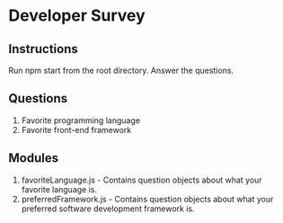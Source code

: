 # Developer Survey

## Instructions
Run npm start from the root directory. Answer the questions.

## Questions

1. Favorite programming language
2. Favorite front-end framework

## Modules

1. favoriteLanguage.js - Contains question objects about what your favorite language is.
2. preferredFramework.js - Contains question objects about what your preferred software development framework is.